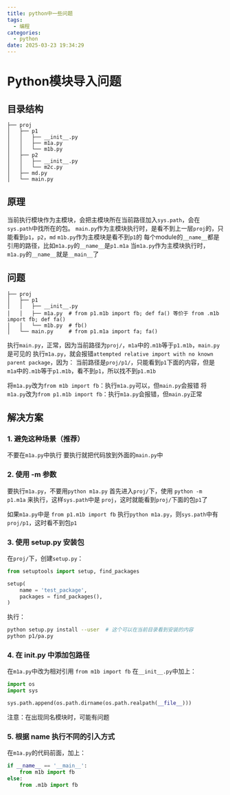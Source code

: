 ```yaml
---
title: python中一些问题
tags:
  - 编程
categories:
  - python
date: 2025-03-23 19:34:29
---
```


# Python模块导入问题

## 目录结构

```text
├── proj
│   ├── p1
│   │   ├── __init__.py
│   │   ├── m1a.py
│   │   └── m1b.py
│   ├── p2
│   │   ├── __init__.py
│   │   └── m2c.py
│   ├── md.py
│   └── main.py
```

## 原理

当前执行模块作为主模块，会把主模块所在当前路径加入`sys.path`，会在`sys.path`中找所在的包。
`main.py`作为主模块执行时，是看不到上一层`proj`的，只能看到`p1`，`p2`，`md`
`m1b.py`作为主模块是看不到`p1`的
每个module的`__name__`都是引用的路径，比如`m1a.py`的`__name__`是`p1.m1a`
当`m1a.py`作为主模块执行时，`m1a.py`的`__name__`就是`__main__`了

## 问题

```text
├── proj
│   ├── p1
│   │   ├── __init__.py
│   │   ├── m1a.py  # from p1.m1b import fb; def fa() 等价于 from .m1b import fb; def fa()
│   │   └── m1b.py  # fb()
│   └── main.py     # from p1.m1a import fa; fa()
```

执行`main.py`，正常，因为当前路径为`proj/`，`m1a`中的`.m1b`等于`p1.m1b`，`main.py`是可见的
执行`m1a.py`，就会报错`attempted relative import with no known parent package`，因为：
当前路径是`proj/p1/`，只能看到`p1`下面的内容，但是`m1a`中的`.m1b`等于`p1.m1b`，看不到`p1`，所以找不到`p1.m1b`

将`m1a.py`改为`from m1b import fb`：执行`m1a.py`可以，但`main.py`会报错
将`m1a.py`改为`from p1.m1b import fb`：执行`m1a.py`会报错，但`main.py`正常

## 解决方案

### 1. 避免这种场景（推荐）
不要在`m1a.py`中执行
要执行就把代码放到外面的`main.py`中

### 2. 使用 -m 参数
要执行`m1a.py`，不要用`python m1a.py`
首先进入`proj/`下，使用 `python -m p1.m1a` 来执行，这样`sys.path`中是 `proj`，这时就能看到`proj/`下面的包`p1`了

如果`m1a.py`中是 `from p1.m1b import fb`
执行`python m1a.py`，则`sys.path`中有 `proj/p1`，这时看不到包`p1`


### 3. 使用 setup.py 安装包
在`proj/`下，创建`setup.py`：

```python
from setuptools import setup, find_packages

setup(
    name = 'test_package',
    packages = find_packages(),
)
```

执行：
```bash
python setup.py install --user  # 这个可以在当前目录看到安装的内容
python p1/pa.py
```

### 4. 在 __init__.py 中添加包路径
在`m1a.py`中改为相对引用 `from m1b import fb`
在`__init__.py`中加上：

```python
import os
import sys

sys.path.append(os.path.dirname(os.path.realpath(__file__)))
```

注意：在出现同名模块时，可能有问题

### 5. 根据 __name__ 执行不同的引入方式
在`m1a.py`的代码前面，加上：

```python
if __name__ == '__main__':
    from m1b import fb
else:
    from .m1b import fb
```
